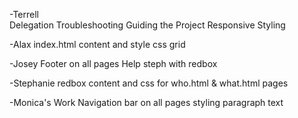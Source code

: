 
-Terrell  
Delegation
Troubleshooting 
Guiding the Project
Responsive Styling

-Alax
index.html content and style
css grid

-Josey
Footer on all pages
Help steph with redbox

-Stephanie
redbox content and css 
for who.html & what.html pages

-Monica's Work
Navigation bar on all pages
styling paragraph text
